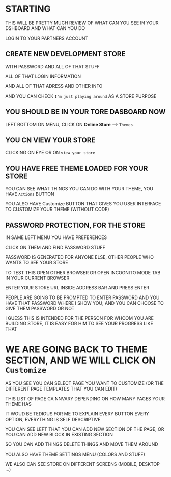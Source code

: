 # STARTING

THIS WILL BE PRETTY MUCH REVIEW OF WHAT CAN YOU SEE IN YOUR DSHBOARD AND WHAT CAN YOU DO

LOGIN TO YOUR PARTNERS ACCOUNT

## CREATE NEW DEVELOPMENT STORE 

WITH PASSWORD AND ALL OF THAT STUFF

ALL OF THAT LOGIN INFORMATION

AND ALL OF THAT ADRESS AND OTHER INFO

AND YOU CAN CHECK `I'm just playing around` AS A STORE PURPOSE

## YOU SHOULD BE IN YOUR TORE DASBOARD NOW

LEFT BOTTOM ON MENU, CLICK ON **Online Store** --> `Themes`

## YOU CN VIEW YOUR STORE

CLICKING ON EYE OR ON `view your store`

## YOU HAVE FREE THEME LOADED FOR YOUR STORE

YOU CAN SEE WHAT THINGS YOU CAN DO WITH YOUR THEME, YOU HAVE `Actions` BUTTON

YOU ALSO HAVE Customize BUTTON THAT GIVES YOU USER INTERFACE TO CUSTOMIZE YOUR THEME (WITHOUT CODE)

## PASSWORD PROTECTION, FOR THE STORE

IN SAME LEFT MENU YOU HAVE PREFERENCES

CLICK ON THEM AND FIND PASSWORD STUFF

PASSWORD IS GENERATED FOR ANYONE ELSE, OTHER PEOPLE WHO WANTS TO SEE YOUR STORE

TO TEST THIS OPEN OTHER BROWSER OR OPEN INCOGNITO MODE TAB IN YOUR CURRENT BROWSER

ENTER YOUR STORE URL INSIDE ADDRESS BAR AND PRESS ENTER

PEOPLE ARE GOING TO BE PROMPTED TO ENTER PASSWORD AND YOU HAVE THAT PASSWORD WHERE I SHOW YOU; AND YOU CAN CHOOSE TO GIVE THEM PASSWORD OR NOT

I GUESS THIS IS INTENDED FOR THE PERSON FOR WHOOM YOU ARE BUILDING STORE, IT IS EASY FOR HIM TO SEE YOUR PROGRESS LIKE THAT

# WE ARE GOING BACK TO THEME SECTION, AND WE WILL CLICK ON `Customize`

AS YOU SEE YOU CAN SELECT PAGE YOU WANT TO CUSTOMIZE (OR THE DIFFERENT PAGE TEMPLATES THAT YOU CAN EDIT)

THIS LIST OF PAGE CA NNVARY DEPENDING ON HOW MANY PAGES YOUR THEME HAS

IT WOUD BE TEDIOUS FOR ME TO EXPLAIN EVERY BUTTON EVERY OPTION, EVERYTHING IS SELF DESCRIPTIVE

YOU CAN SEE LEFT THAT YOU CAN ADD NEW SECTION OF THE PAGE, OR YOU CAN ADD NEW BLOCK IN EXISTING SECTION

SO YOU CAN ADD THINGS DELETE THINGS AND MOVE THEM AROUND

YOU ALSO HAVE THEME SETTINGS MENU (COLORS AND STUFF)

WE ALSO CAN SEE STORE ON DIFFERENT SCREENS (MOBILE, DESKTOP ...)
